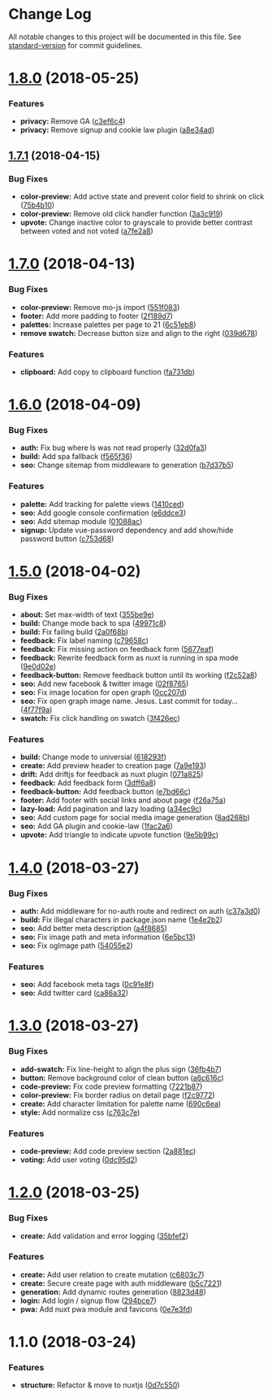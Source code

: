 # Change Log

All notable changes to this project will be documented in this file. See [standard-version](https://github.com/conventional-changelog/standard-version) for commit guidelines.

<a name="1.8.0"></a>
# [1.8.0](https://github.com/apertureless/colourhunt/compare/v1.7.1...v1.8.0) (2018-05-25)


### Features

* **privacy:** Remove GA ([c3ef6c4](https://github.com/apertureless/colourhunt/commit/c3ef6c4))
* **privacy:** Remove signup and cookie law plugin ([a8e34ad](https://github.com/apertureless/colourhunt/commit/a8e34ad))



<a name="1.7.1"></a>
## [1.7.1](https://github.com/apertureless/colourhunt/compare/v1.7.0...v1.7.1) (2018-04-15)


### Bug Fixes

* **color-preview:** Add active state and prevent color field to shrink on click ([75b4b10](https://github.com/apertureless/colourhunt/commit/75b4b10))
* **color-preview:** Remove old click handler function ([3a3c919](https://github.com/apertureless/colourhunt/commit/3a3c919))
* **upvote:** Change inactive color to grayscale to provide better contrast between voted and not voted ([a7fe2a8](https://github.com/apertureless/colourhunt/commit/a7fe2a8))



<a name="1.7.0"></a>
# [1.7.0](https://github.com/apertureless/colourhunt/compare/v1.6.0...v1.7.0) (2018-04-13)


### Bug Fixes

* **color-preview:** Remove mo-js import ([551f083](https://github.com/apertureless/colourhunt/commit/551f083))
* **footer:** Add more padding to footer ([2f189d7](https://github.com/apertureless/colourhunt/commit/2f189d7))
* **palettes:** Increase palettes per page to 21 ([6c51eb8](https://github.com/apertureless/colourhunt/commit/6c51eb8))
* **remove swatch:** Decrease button size and align to the right ([039d678](https://github.com/apertureless/colourhunt/commit/039d678))


### Features

* **clipboard:** Add copy to clipboard function ([fa731db](https://github.com/apertureless/colourhunt/commit/fa731db))



<a name="1.6.0"></a>
# [1.6.0](https://github.com/apertureless/colourhunt/compare/v1.5.0...v1.6.0) (2018-04-09)


### Bug Fixes

* **auth:** Fix bug where ls was not read properly ([32d0fa3](https://github.com/apertureless/colourhunt/commit/32d0fa3))
* **build:** Add spa fallback ([f565f36](https://github.com/apertureless/colourhunt/commit/f565f36))
* **seo:** Change sitemap from middleware to generation ([b7d37b5](https://github.com/apertureless/colourhunt/commit/b7d37b5))


### Features

* **palette:** Add tracking for palette views ([1410ced](https://github.com/apertureless/colourhunt/commit/1410ced))
* **seo:** Add google console confirmation ([e6ddce3](https://github.com/apertureless/colourhunt/commit/e6ddce3))
* **seo:** Add sitemap module ([01088ac](https://github.com/apertureless/colourhunt/commit/01088ac))
* **signup:** Update vue-password dependency and add show/hide password button ([c753d68](https://github.com/apertureless/colourhunt/commit/c753d68))



<a name="1.5.0"></a>
# [1.5.0](https://github.com/apertureless/colourhunt/compare/v1.4.0...v1.5.0) (2018-04-02)


### Bug Fixes

* **about:** Set max-width of text ([355be9e](https://github.com/apertureless/colourhunt/commit/355be9e))
* **build:** Change mode back to spa ([49971c8](https://github.com/apertureless/colourhunt/commit/49971c8))
* **build:** Fix failing build ([2a0f68b](https://github.com/apertureless/colourhunt/commit/2a0f68b))
* **feedback:** Fix label naming ([c79658c](https://github.com/apertureless/colourhunt/commit/c79658c))
* **feedback:** Fix missing action on feedback form ([5677eaf](https://github.com/apertureless/colourhunt/commit/5677eaf))
* **feedback:** Rewrite feedback form as nuxt is running in spa mode ([9e0d02e](https://github.com/apertureless/colourhunt/commit/9e0d02e))
* **feedback-button:** Remove feedback button until its working ([f2c52a8](https://github.com/apertureless/colourhunt/commit/f2c52a8))
* **seo:** Add new facebook & twitter image ([02f8765](https://github.com/apertureless/colourhunt/commit/02f8765))
* **seo:** Fix image location for open graph ([0cc207d](https://github.com/apertureless/colourhunt/commit/0cc207d))
* **seo:** Fix open graph image name. Jesus. Last commit for today... ([4f77f9a](https://github.com/apertureless/colourhunt/commit/4f77f9a))
* **swatch:** Fix click handling on swatch ([3f426ec](https://github.com/apertureless/colourhunt/commit/3f426ec))


### Features

* **build:** Change mode to universial ([618293f](https://github.com/apertureless/colourhunt/commit/618293f))
* **create:** Add preview header to creation page ([7a9e193](https://github.com/apertureless/colourhunt/commit/7a9e193))
* **drift:** Add driftjs for feedback as nuxt plugin ([071a825](https://github.com/apertureless/colourhunt/commit/071a825))
* **feedback:** Add feedback form ([3dff6a8](https://github.com/apertureless/colourhunt/commit/3dff6a8))
* **feedback-button:** Add feedback button ([e7bd66c](https://github.com/apertureless/colourhunt/commit/e7bd66c))
* **footer:** Add footer with social links and about page ([f26a75a](https://github.com/apertureless/colourhunt/commit/f26a75a))
* **lazy-load:** Add pagination and lazy loading ([a34ec9c](https://github.com/apertureless/colourhunt/commit/a34ec9c))
* **seo:** Add custom page for social media image generation ([8ad268b](https://github.com/apertureless/colourhunt/commit/8ad268b))
* **seo:** Add GA plugin and cookie-law ([1fac2a6](https://github.com/apertureless/colourhunt/commit/1fac2a6))
* **upvote:** Add triangle to indicate upvote function ([9e5b99c](https://github.com/apertureless/colourhunt/commit/9e5b99c))



<a name="1.4.0"></a>
# [1.4.0](https://github.com/apertureless/colourhunt/compare/v1.3.0...v1.4.0) (2018-03-27)


### Bug Fixes

* **auth:** Add middleware for no-auth route and redirect on auth ([c37a3d0](https://github.com/apertureless/colourhunt/commit/c37a3d0))
* **build:** Fix illegal characters in package.json name ([1e4e2b2](https://github.com/apertureless/colourhunt/commit/1e4e2b2))
* **seo:** Add better meta description ([a4f8685](https://github.com/apertureless/colourhunt/commit/a4f8685))
* **seo:** Fix image path and meta information ([6e5bc13](https://github.com/apertureless/colourhunt/commit/6e5bc13))
* **seo:** Fix ogImage path ([54055e2](https://github.com/apertureless/colourhunt/commit/54055e2))


### Features

* **seo:** Add facebook meta tags ([0c91e8f](https://github.com/apertureless/colourhunt/commit/0c91e8f))
* **seo:** Add twitter card ([ca86a32](https://github.com/apertureless/colourhunt/commit/ca86a32))



<a name="1.3.0"></a>
# [1.3.0](https://github.com/apertureless/colourhunt/compare/v1.2.0...v1.3.0) (2018-03-27)


### Bug Fixes

* **add-swatch:** Fix line-height to align the plus sign ([36fb4b7](https://github.com/apertureless/colourhunt/commit/36fb4b7))
* **button:** Remove background color of clean button ([a6c616c](https://github.com/apertureless/colourhunt/commit/a6c616c))
* **code-preview:** Fix code preview formatting ([7221b87](https://github.com/apertureless/colourhunt/commit/7221b87))
* **color-preview:** Fix border radius on detail page ([f2c9772](https://github.com/apertureless/colourhunt/commit/f2c9772))
* **create:** Add character limitation for palette name ([690c6ea](https://github.com/apertureless/colourhunt/commit/690c6ea))
* **style:** Add normalize css ([c763c7e](https://github.com/apertureless/colourhunt/commit/c763c7e))


### Features

* **code-preview:** Add code preview section ([2a881ec](https://github.com/apertureless/colourhunt/commit/2a881ec))
* **voting:** Add user voting ([0dc95d2](https://github.com/apertureless/colourhunt/commit/0dc95d2))



<a name="1.2.0"></a>
# [1.2.0](https://github.com/apertureless/colourhunt/compare/v1.1.0...v1.2.0) (2018-03-25)


### Bug Fixes

* **create:** Add validation and error logging ([35bfef2](https://github.com/apertureless/colourhunt/commit/35bfef2))


### Features

* **create:** Add user relation to create mutation ([c6803c7](https://github.com/apertureless/colourhunt/commit/c6803c7))
* **create:** Secure create page with auth middleware ([b5c7221](https://github.com/apertureless/colourhunt/commit/b5c7221))
* **generation:** Add dynamic routes generation ([8823d48](https://github.com/apertureless/colourhunt/commit/8823d48))
* **login:** Add login / signup flow ([294bce7](https://github.com/apertureless/colourhunt/commit/294bce7))
* **pwa:** Add nuxt pwa module and favicons ([0e7e3fd](https://github.com/apertureless/colourhunt/commit/0e7e3fd))



<a name="1.1.0"></a>
# 1.1.0 (2018-03-24)


### Features

* **structure:** Refactor & move to nuxtjs ([0d7c550](https://github.com/apertureless/colourhunt/commit/0d7c550))
